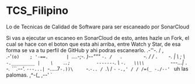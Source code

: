 # TCS_Filipino
Lo de Tecnicas de Calidad de Software para ser escaneado por SonarCloud

Si vas a ejecutar un escaneo en SonarCloud de esto, antes hazle un Fork, el cual se hace con el boton que esta ahi arriba, entre Watch y Star, de esa forma se va a tu perfil de GitHub y ahi podras escanearlo.
                           .-''-.
                          / ,    \
                       .-'`(o)    ;
                      '-==.       |
                           `._...-;-.
                            )--"""   `-.
                           /   .        `-.
                          /   /      `.    `-.
                          |   \    ;   \      `-._________
                          |    \    `.`.;          -------`.
                           \    `-.   \\\\          `---...|
                            `.     `-. ```\.--'._   `---...|
                              `-.....7`-.))\     `-._`-.. /
                                `._\ /   `-`         `-.,'
                                  / /
                                 /=(_
                              -./--' `
uh las palomas.             ,^-(_
                            ,--' ` 

                                                 

